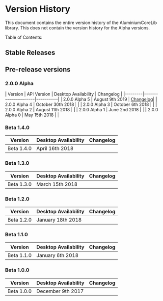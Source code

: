 # Version History
This document contains the entire version history of the AluminiumCoreLib library. This does not contain the version history for the Alpha versions.

Table of Contents:

## Stable Releases

## Pre-release versions 

### 2.0.0 Alpha
 
| Version | API Version | Desktop Availability | Changelog |
|---------|----------------------|-----------|
| 2.0.0 Alpha 5 | August 9th 2019 | [Changelog](https://github.com/AluminiumTech/AluminiumCoreLib/releases/tag/2.0.0-alpha5)|
| 2.0.0 Alpha 4 | October 30th 2018 | |
| 2.0.0 Alpha 3 | October 6th 2018 | |
| 2.0.0 Alpha 2 | August 11th 2018 | |
| 2.0.0 Alpha 1 | June 2nd 2018 | |
| 2.0.0 Alpha 0 | May 15th 2018 | |

### Beta 1.4.0

| Version | Desktop Availability | Changelog |
|---------|----------------------|-----------|
| Beta 1.4.0 | April 16th 2018 | |

### Beta 1.3.0

| Version | Desktop Availability | Changelog |
|---------|----------------------|-----------|
| Beta 1.3.0 | March 15th 2018 | |

### Beta 1.2.0

| Version | Desktop Availability | Changelog |
|---------|----------------------|-----------|
| Beta 1.2.0 | January 18th 2018 | |

### Beta 1.1.0

| Version | Desktop Availability | Changelog |
|---------|----------------------|-----------|
| Beta 1.1.0 | January 6th 2018 | |

### Beta 1.0.0

| Version | Desktop Availability | Changelog |
|---------|----------------------|-----------|
| Beta 1.0.0 | December 9th 2017 | |
